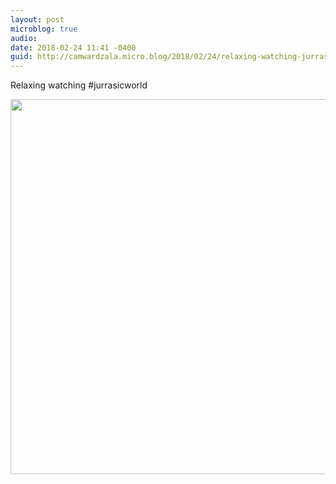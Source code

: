 ```yaml
---
layout: post
microblog: true
audio: 
date: 2018-02-24 11:41 -0400
guid: http://camwardzala.micro.blog/2018/02/24/relaxing-watching-jurrasicworld.html
---
```

Relaxing watching #jurrasicworld

<img src="http://www.camwardzala.com/uploads/2018/db3cf9a4a3.jpg" width="600" height="600" />
